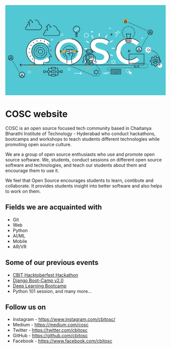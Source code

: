 ![COSC banner](img/banner.svg)

# COSC website

COSC is an open source focused tech community based in Chaitanya Bharathi Institute of Technology - Hyderabad who conduct hackathons, bootcamps and workshops to teach students different technologies while promoting open source culture.

We are a group of open source enthusiasts who use and promote open source software. We, students, conduct sessions on different open source software and technologies, and teach our students about them and encourage them to use it.

We feel that Open Source encourages students to learn, contibute and collaborate. It provides students insight into better software and also helps to work on them.

## Fields we are acquainted with

- Git
- Web
- Python
- AI/ML
- Mobile
- AR/VR

## Some of our previous events

- [CBIT Hacktoberfest Hackathon](https://hacktoberfest.cbit.org.in/)
- [Django Boot-Camp v2.0](https://djangocamp.cbit.org.in)
- [Deep Learning Bootcamp](https://dl.cbit.org.in)
- Python 101 session, and many more...

## Follow us on

- Instagram - https://www.instagram.com/cbitosc/
- Medium - https://medium.com/cosc
- Twitter - https://twitter.com/cbitosc
- GitHub - https://github.com/cbitosc
- Facebook - https://www.facebook.com/cbitosc
